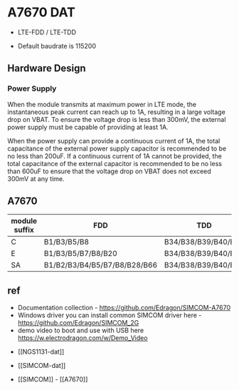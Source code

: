 
# A7670 DAT

- LTE-FDD / LTE-TDD

* Default baudrate is 115200




## Hardware Design 

### Power Supply 

When the module transmits at maximum power in LTE mode, the instantaneous peak current can reach up to 1A, resulting in a large voltage drop on VBAT. To ensure the voltage drop is less than 300mV, the external power supply must be capable of providing at least 1A.

When the power supply can provide a continuous current of 1A, the total capacitance of the external power supply capacitor is recommended to be no less than 200uF. If a continuous current of 1A cannot be provided, the total capacitance of the external capacitor is recommended to be no less than 600uF to ensure that the voltage drop on VBAT does not exceed 300mV at any time.

## A7670

| module suffix | FDD                          | TDD                 |
| ------------- | ---------------------------- | ------------------- |
| C             | B1/B3/B5/B8                  | B34/B38/B39/B40/B41 |
| E             | B1/B3/B5/B7/B8/B20           | B34/B38/B39/B40/B41 |
| SA            | B1/B2/B3/B4/B5/B7/B8/B28/B66 | B34/B38/B39/B40/B41 |



## ref 

* Documentation collection - https://github.com/Edragon/SIMCOM-A7670
* Windows driver you can install common SIMCOM driver here - https://github.com/Edragon/SIMCOM_2G
* demo video to boot and use with USB here https://w.electrodragon.com/w/Demo_Video



- [[NGS1131-dat]]

- [[SIMCOM-dat]] 

- [[SIMCOM]] - [[A7670]]